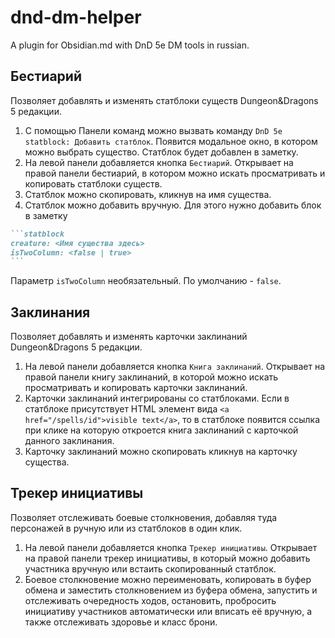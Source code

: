 # dnd-dm-helper
A plugin for Obsidian.md with DnD 5e DM tools in russian.

## Бестиарий

Позволяет добавлять и изменять статблоки существ Dungeon&Dragons 5 редакции.

1. С помощью Панели команд можно вызвать команду `DnD 5e statblock: Добавить статблок`. Появится модальное окно, в котором можно выбрать существо. Статблок будет добавлен в заметку.
2. На левой панели добавляется кнопка `Бестиарий`. Открывает на правой панели бестиарий, в котором можно искать просматривать и копировать статблоки существ.
3. Статблок можно скопировать, кликнув на имя существа.
4. Статблок можно добавить вручную. Для этого нужно добавить блок в заметку
````md
```statblock
creature: <Имя существа здесь>
isTwoColumn: <false | true>
```
````
Параметр `isTwoColumn` необязательный. По умолчанию - `false`.

## Заклинания

Позволяет добавлять и изменять карточки заклинаний Dungeon&Dragons 5 редакции.

1. На левой панели добавляется кнопка `Книга заклинаний`. Открывает на правой панели книгу заклинаний, в которой можно искать просматривать и копировать карточки заклинаний.
2. Карточки заклинаний интегрированы со статблоками. Если в статблоке присутствует HTML элемент вида `<a href="/spells/id">visible text</a>`, то в статблоке появится ссылка при клике на которую откроется книга заклинаний с карточкой данного заклинания.
3. Карточку заклинаний можно скопировать кликнув на карточку существа.

## Трекер инициативы

Позволяет отслеживать боевые столкновения, добавляя туда персонажей в ручную или из статблоков в один клик.

1. На левой панели добавляется кнопка `Трекер инициативы`. Открывает на правой панели трекер инициативы, в который можно добавить участника вручную или встаить скопированный статблок.
2. Боевое столкновение можно переименовать, копировать в буфер обмена  и заместить столкновением из буфера обмена, запустить и отслеживать очередность ходов, остановить, пробросить инициативу участников автоматически или вписать её вручную, а также отслеживать здоровье и класс брони.